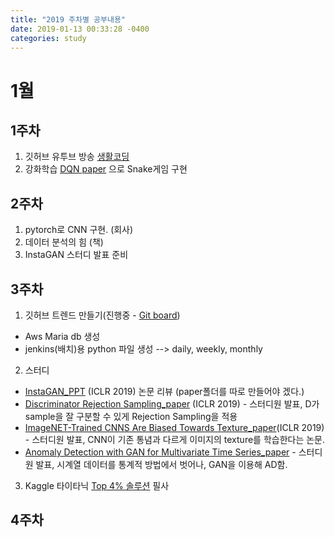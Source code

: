 ```yaml
---
title: "2019 주차별 공부내용"
date: 2019-01-13 00:33:28 -0400
categories: study
---
```


# 1월 
## 1주차 
1) 깃허브 유투브 방송 [생활코딩][life_coding] 
2) 강화학습 [DQN paper][DQN] 으로 Snake게임 구현

## 2주차
1) pytorch로 CNN 구현. (회사)
2) 데이터 분석의 힘 (책)
3) InstaGAN 스터디 발표 준비

## 3주차
1) 깃허브 트렌드 만들기(진행중 - [Git board][gitboard]) 
 - Aws Maria db 생성
 - jenkins(배치)용 python 파일 생성 --> daily, weekly, monthly 
 
2) 스터디
 - [InstaGAN_PPT][InstaGAN] (ICLR 2019) 논문 리뷰 (paper폴더를 따로 만들어야 겠다.)
 - [Discriminator Rejection Sampling_paper][DRS] (ICLR 2019) - 스터디원 발표, D가 sample을 잘 구분할 수 있게 Rejection Sampling을 적용
 - [ImageNET-Trained CNNS Are Biased Towards Texture_paper][CNN_Texture](ICLR 2019) - 스터디원 발표, CNN이 기존 통념과 다르게 이미지의 texture를 학습한다는 논문.
 - [Anomaly Detection with GAN for Multivariate Time Series_paper][ADGAN_time] - 스터디원 발표, 시계열 데이터를 통계적 방법에서 벗어나, GAN을 이용해 AD함.
 
 3) Kaggle 타이타닉 [Top 4% 솔루션][Top4] 필사
 
## 4주차


[life_coding]:https://www.youtube.com/watch?v=2C0J0wmEFos
[DQN]: https://github.com/eat-toast/Snake-Reinforcement-Deep-Q-Learning
[InstaGAN]: https://drive.google.com/file/d/1opFn0Y10vhaCueyS2NKg2OjHrMMRg65w/view?usp=sharing
[DRS]: https://arxiv.org/abs/1810.06758\
[CNN_Texture]: https://openreview.net/forum?id=Bygh9j09KX
[ADGAN_time]: https://arxiv.org/abs/1809.04758
[gitboard]: https://github.com/PuzzleLeaf/Gitboard
[Top4]: https://www.kaggle.com/yassineghouzam/titanic-top-4-with-ensemble-modeling
